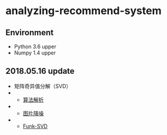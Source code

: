 # analyzing-recommend-system
## Environment 
- Python 3.6 upper
- Numpy 1.4 upper

## 2018.05.16 update
- 矩阵奇异值分解（SVD）
- - [算法解析]('/maxtrix_factorization/svd')
- - [图片降噪]('/maxtrix_factorization/svd/image_denoising')
- - [Funk-SVD]('/maxtrix_factorization/svd/svd.pyx')

